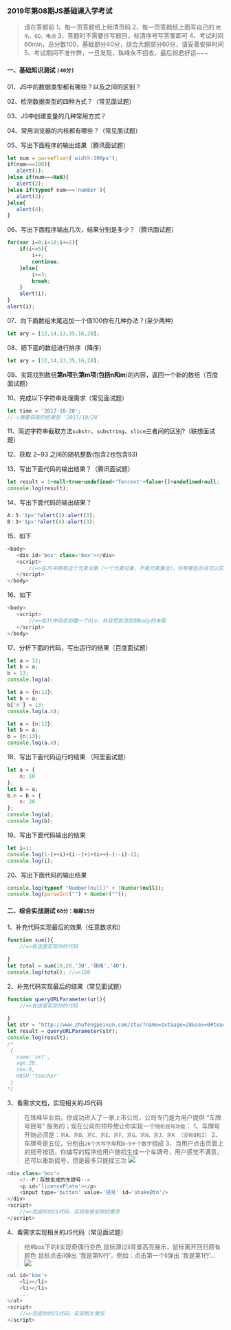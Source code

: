 ###  2019年第08期JS基础课入学考试

> 请在答题前
> 1、每一页答题纸上标清页码
> 2、每一页答题纸上面写自己的 `姓名、QQ、电话`
> 3、答题时不需要抄写题目，标清序号写答案即可
> 4、考试时间60min，总分数100，基础部分40分，综合大题部分60分，请妥善安排时间
> 5、考试期间不准作弊，一旦发现，珠峰永不招收，最后祝君好运~~~

####  一、基础知识测试 `(40分)` 

01、JS中的数据类型都有哪些？以及之间的区别？

02、检测数据类型的四种方式？（常见面试题）

03、JS中创建变量的几种常用方式？

04、常用浏览器的内核都有哪些？（常见面试题）

05、写出下面程序的输出结果（腾讯面试题）
```javascript
let num = parseFloat('width:100px');
if(num===100){
   alert(1);
}else if(num===NaN){
   alert(2);
}else if(typeof num==='number'){
   alert(3);
}else{
   alert(4);
}
```

06、写出下面程序输出几次，结果分别是多少？（腾讯面试题）
```javascript
for(var i=0;i<10;i+=2){
	if(i<=5){
		i++;
		continue;
    }else{
		i+=3;
		break;
	}
	alert(i);
}
alert(i);
```

07、向下面数组末尾追加一个值100你有几种办法？(至少两种)
```javascript
let ary = [12,14,13,35,16,28];
```

08、把下面的数组进行排序（降序）
```javascript
let ary = [12,14,13,35,16,28];
```

09、实现找到数组**第n项**到**第m项**(**包括n和m**)的内容，返回一个新的数组（百度面试题）

10、完成以下字符串处理需求（常见面试题）

```javascript
let time = '2017-10-20';
//->需要获取的结果是 ‘2017/10/20’
```

11、简述字符串截取方法`substr`、`substring`、`slice`三者间的区别?（联想面试题）

12、获取 2~93 之间的随机整数(包含2也包含93)

13、写出下面代码的输出结果？（腾讯面试题）

```javascript
let result = 1+null+true+undefined+'Tencent'+false+[]+undefined+null;
console.log(result);
```

14、写出下面代码的输出结果？

```javascript
A：3-'1px'?alert(2):alert(3);
B：3+'1px'?alert(4):alert(3);
```

15、如下

```javascript
<body>
   <div id='box' class='box'></div>
   <script>
	   //=>在JS中获取这个元素对象（一个元素对象，不是元素集合），你有哪些办法可以实现？
   </script>
</body>
```

16、如下

```javascript
<body>
   <script>
	   //=>在JS中动态创建一个div，并且把其添加到body的末尾
   </script>
</body>
```

17、分析下面的代码，写出运行的结果（百度面试题）

```javascript
let a = 12;
let b = a;
b = 13;
console.log(a);
```
```javascript
let a = {n:12};
let b = a;
b['n'] = 13;
console.log(a.n);
```
```javascript
let a = {n:12};
let b = a;
b = {n:13};
console.log(a.n);
```

18、写出下面代码运行的结果 （阿里面试题）

```javascript
let a = {
    n: 10
};
let b = a;
b.m = b = {
    n: 20
};
console.log(a);
console.log(b);
```

19、写出下面代码输出的结果

```javascript
let i=1;
console.log(1-(++i)+(i--)+1+(i++)-(--i)-1);
console.log(i);
```

20、写出下面代码的输出结果

```javascript
console.log(typeof "Number(null)" + !Number(null));
console.log(parseInt("") + Number(""));
```

#### 二、综合实战测试 `60分：每题15分`

1、补充代码实现最后的效果（任意数求和）

```javascript
function sum(){
	//=>在这里实现你的代码
    
}
let total = sum(10,20,'30','珠峰','40');
console.log(total); //=>100
```

2、补充代码实现最后的结果（常见面试题）

```javascript
function queryURLParameter(url){
	//=>在这里实现你的代码
    
}
let str = 'http://www.zhufengpeixun.com/stu/?name=zxt&age=28&sex=0#teacher';
let result = queryURLParameter(str);
console.log(result);
/*
 {
   name:'zxt',
   age:28,
   sex:0,
   HASH:'teacher'
 }
*/
```

3、看需求文档，实现相关的JS代码

> 在珠峰毕业后，你成功进入了一家上市公司，公司专门是为用户提供 “车牌号摇号” 服务的；现在公司的领导想让你实现一个`随机摇号功能`：
> 1、车牌号开始必须是：`京A、京B、京C、京E、京F、京G、京H、京J、京K （没有D和I）`
> 2、车牌号是五位，分别由`26个大写字母`和`0~9十个数字`组成
> 3、当用户点击页面上的摇号按钮，你编写的程序给用户随机生成一个车牌号，用户感觉不满意，还可以重新摇号，但是最多只能摇三次
![](E:\201908\基础知识公开课\assets\20190727_000636-0-6.gif)

```javascript
<div class='box'>
    <!--P：存放生成的车牌号-->
	<p id='licensePlate'></p>
	<input type='button' value='摇号' id='shakeBtn'/>	
</div>
<script>
	//=>完成你的JS代码，实现老板安排的需求
</script>
```

4、看需求实现相关的JS代码（常见面试题）

> 给#box下的li实现奇偶行变色
> 鼠标滑过li背景高亮展示，鼠标离开回归原有颜色
> 鼠标点击li弹出 ‘我是第N行’，例如：点击第一个li弹出 ‘我是第1行’...
![](E:\201908\基础知识公开课\assets\考试题-0-18.gif)

```javascript
<ul id='box'>
	<li></li>   
	<li></li>   
	...
</ul>
<script>
	//=>完成你的JS代码，实现相关需求
</script>
```